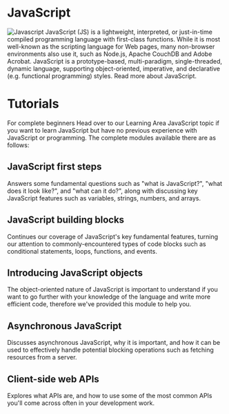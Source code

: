 # JavaScript

![Javascript](https://datavisioner.net/wp-content/uploads/2020/04/javascript-illustration.png)
JavaScript (JS) is a lightweight, interpreted, or just-in-time compiled programming language with first-class functions. While it is most well-known as the scripting language for Web pages, many non-browser environments also use it, such as Node.js, Apache CouchDB and Adobe Acrobat. JavaScript is a prototype-based, multi-paradigm, single-threaded, dynamic language, supporting object-oriented, imperative, and declarative (e.g. functional programming) styles. Read more about JavaScript.

# Tutorials
For complete beginners
Head over to our Learning Area JavaScript topic if you want to learn JavaScript but have no previous experience with JavaScript or programming. The complete modules available there are as follows:

## JavaScript first steps
Answers some fundamental questions such as "what is JavaScript?", "what does it look like?", and "what can it do?", along with discussing key JavaScript features such as variables, strings, numbers, and arrays.
## JavaScript building blocks
Continues our coverage of JavaScript's key fundamental features, turning our attention to commonly-encountered types of code blocks such as conditional statements, loops, functions, and events.
## Introducing JavaScript objects
The object-oriented nature of JavaScript is important to understand if you want to go further with your knowledge of the language and write more efficient code, therefore we've provided this module to help you.
## Asynchronous JavaScript
Discusses asynchronous JavaScript, why it is important, and how it can be used to effectively handle potential blocking operations such as fetching resources from a server.
## Client-side web APIs
Explores what APIs are, and how to use some of the most common APIs you'll come across often in your development work.
